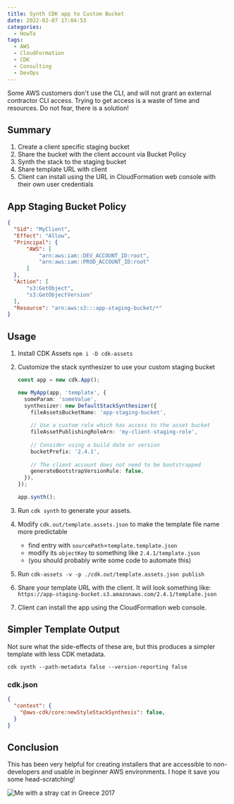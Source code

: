 ```yaml
---
title: Synth CDK app to Custom Bucket
date: 2022-02-07 17:04:53
categories:
  - HowTo
tags:
  - AWS
  - CloudFormation
  - CDK
  - Consulting
  - DevOps
---
```


Some AWS customers don't use the CLI, and will not grant an external contractor CLI access. Trying to get access is a waste of time and resources. Do not fear, there is a solution!

<!-- more -->

## Summary

1. Create a client specific staging bucket
2. Share the bucket with the client account via Bucket Policy
3. Synth the stack to the staging bucket
4. Share template URL with client
5. Client can install using the URL in CloudFormation web console with their own user credentials

## App Staging Bucket Policy

```json
{
  "Sid": "MyClient",
  "Effect": "Allow",
  "Principal": {
      "AWS": [
          "arn:aws:iam::DEV_ACCOUNT_ID:root",
          "arn:aws:iam::PROD_ACCOUNT_ID:root"
      ]
  },
  "Action": [
      "s3:GetObject",
      "s3:GetObjectVersion"
  ],
  "Resource": "arn:aws:s3:::app-staging-bucket/*"
}
```

## Usage

1. Install CDK Assets `npm i -D cdk-assets`
2. Customize the stack synthesizer to use your custom staging bucket

    ```typescript
    const app = new cdk.App();

    new MyApp(app, 'template', {
      someParam: 'someValue',
      synthesizer: new DefaultStackSynthesizer({
        fileAssetsBucketName: 'app-staging-bucket',
        
        // Use a custom role which has access to the asset bucket
        fileAssetPublishingRoleArn: 'my-client-staging-role',
        
        // Consider using a build date or version
        bucketPrefix: '2.4.1',
        
        // The client account does not need to be bootstrapped
        generateBootstrapVersionRule: false,
      }),
    });

    app.synth();
    ```

3. Run `cdk synth` to generate your assets.
4. Modify `cdk.out/template.assets.json` to make the template file name more predictable
    - find entry with `sourcePath`=`template.template.json`
    - modify its `objectKey` to something like `2.4.1/template.json`
    - (you should probably write some code to automate this)
5. Run `cdk-assets -v -p ./cdk.out/template.assets.json publish`
6. Share your template URL with the client. It will look something like:  
  `https://app-staging-bucket.s3.amazonaws.com/2.4.1/template.json`
7. Client can install the app using the CloudFormation web console.

## Simpler Template Output

Not sure what the side-effects of these are, but this produces a simpler template with less CDK metadata.

`cdk synth --path-metadata false --version-reporting false`

### cdk.json

```json
{
  "context": {
    "@aws-cdk/core:newStyleStackSynthesis": false,
  }
}
```

## Conclusion

This has been very helpful for creating installers that are accessible to non-developers and usable in beginner AWS environments. I hope it save you some head-scratching!

![Me with a stray cat in Greece 2017](cat.jpg)